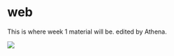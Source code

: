 # web
This is where week 1 material will be. edited by Athena.

<img src="https://github.com/gnunu/web/edit/master/WechatIMG76.jpeg">
